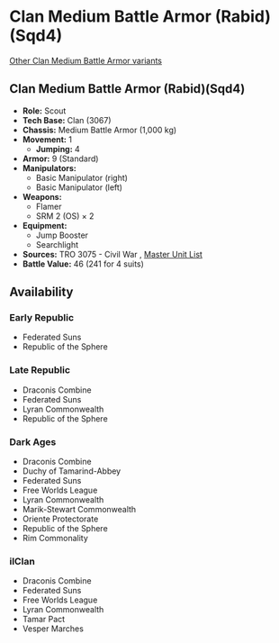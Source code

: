 # Clan Medium Battle Armor (Rabid)(Sqd4) 

[Other Clan Medium Battle Armor variants](../clan_medium_battle_armor.md) 

## Clan Medium Battle Armor (Rabid)(Sqd4) 

- **Role:** Scout 
- **Tech Base:** Clan (3067) 
- **Chassis:** Medium Battle Armor (1,000 kg) 
- **Movement:** 1 
  - **Jumping:** 4 
- **Armor:** 9 (Standard) 
- **Manipulators:** 
  - Basic Manipulator (right) 
  - Basic Manipulator (left) 
- **Weapons:** 
  - Flamer 
  - SRM 2 (OS) × 2 
- **Equipment:** 
  - Jump Booster 
  - Searchlight 
- **Sources:** TRO 3075 - Civil War , [Master Unit List](http://masterunitlist.info/Unit/Details/3957) 
- **Battle Value:** 46 (241 for 4 suits) 

## Availability 

### Early Republic 

- Federated Suns 
- Republic of the Sphere 

### Late Republic 

- Draconis Combine 
- Federated Suns 
- Lyran Commonwealth 
- Republic of the Sphere 

### Dark Ages 

- Draconis Combine 
- Duchy of Tamarind-Abbey 
- Federated Suns 
- Free Worlds League 
- Lyran Commonwealth 
- Marik-Stewart Commonwealth 
- Oriente Protectorate 
- Republic of the Sphere 
- Rim Commonality 

### ilClan 

- Draconis Combine 
- Federated Suns 
- Free Worlds League 
- Lyran Commonwealth 
- Tamar Pact 
- Vesper Marches 

